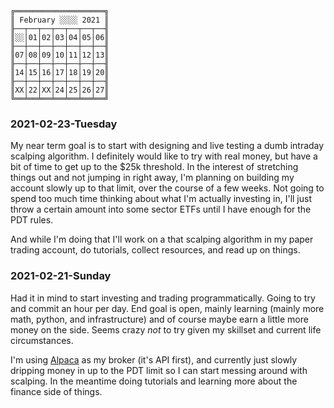 ```
╔════════════════════╗
║ February ░░░░ 2021 ║
╟──┬──┬──┬──┬──┬──┬──╢
║░░│01│02│03│04│05│06║
╟──┼──┼──┼──┼──┼──┼──╢
║07│08│09│10│11│12│13║
╟──┼──┼──┼──┼──┼──┼──╢
║14│15│16│17│18│19│20║
╟──┼──┼──┼──┼──┼──┼──╢
║XX│22│XX│24│25│26│27║
╚══╧══╧══╧══╧══╧══╧══╝
```

### 2021-02-23-Tuesday

My near term goal is to start with designing and live testing a dumb intraday scalping algorithm. I definitely would like to try with real money, but have a bit of time to get up to the $25k threshold. In the interest of stretching things out and not jumping in right away, I'm planning on building my account slowly up to that limit, over the course of a few weeks. Not going to spend too much time thinking about what I'm actually investing in, I'll just throw a certain amount into some sector ETFs until I have enough for the PDT rules.

And while I'm doing that I'll work on a that scalping algorithm in my paper trading account, do tutorials, collect resources, and read up on things.

### 2021-02-21-Sunday

Had it in mind to start investing and trading programmatically. Going to try and commit an hour per day. End goal is open, mainly learning (mainly more math, python, and infrastructure) and of course maybe earn a little more money on the side. Seems crazy _not_ to try given my skillset and current life circumstances.

I'm using [Alpaca](http://alpaca.markets) as my broker (it's API first), and currently just slowly dripping money in up to the PDT limit so I can start messing around with scalping. In the meantime doing tutorials and learning more about the finance side of things.

